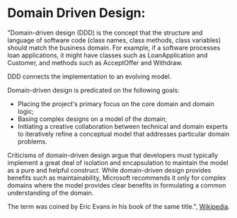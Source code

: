 # Domain Driven Design:

"Domain-driven design (DDD) is the concept that the structure and language of software code (class names, class methods, class variables) should match the business domain. For example, if a software processes loan applications, it might have classes such as LoanApplication and Customer, and methods such as AcceptOffer and Withdraw.

DDD connects the implementation to an evolving model.

Domain-driven design is predicated on the following goals:

- Placing the project's primary focus on the core domain and domain logic;
- Basing complex designs on a model of the domain;
- Initiating a creative collaboration between technical and domain experts to iteratively refine a conceptual model that addresses particular domain problems.

Criticisms of domain-driven design argue that developers must typically implement a great deal of isolation and encapsulation to maintain the model as a pure and helpful construct. While domain-driven design provides benefits such as maintainability, Microsoft recommends it only for complex domains where the model provides clear benefits in formulating a common understanding of the domain.

The term was coined by Eric Evans in his book of the same title.", [Wikipedia](https://en.wikipedia.org/wiki/Domain-driven_design).